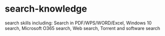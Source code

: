 # search-knowledge
search skills including: Search in PDF/WPS/WORD/Excel, Windows 10 search, Microsoft O365 search, Web search, Torrent and software search
